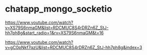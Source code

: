 # chatapp_mongo_socketio

https://www.youtube.com/watch?v=XS79S6nmaGM&list=RDCMUC8S4rDRZn6Z_StJ-hh7ph8g&start_radio=1&rv=XS79S6nmaGM&t=16

https://www.youtube.com/watch?v=gC0pNkf7qzU&list=RDCMUC8S4rDRZn6Z_StJ-hh7ph8g&index=3
